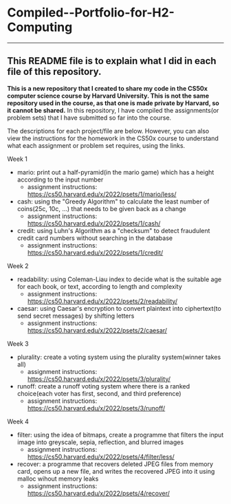 # Compiled--Portfolio-for-H2-Computing
---
This README file is to explain what I did in each file of this repository.
---
**This is a new repository that I created to share my code in the CS50x computer science course by Harvard University.
This is not the same repository used in the course, as that one is made private by Harvard, so it cannot be shared.**
In this repository, I have compiled the assignments(or problem sets) that I have submitted so far into the course.

The descriptions for each project/file are below.
However, you can also view the instructions for the homework in the CS50x course to understand what each assignment or problem set requires, using the links.

Week 1
- mario: print out a half-pyramid(in the mario game) which has a height according to the input number
   - assignment instructions: https://cs50.harvard.edu/x/2022/psets/1/mario/less/
- cash: using the "Greedy Algorithm" to calculate the least number of coins(25c, 10c, ...) that needs to be given back as a change
   - assignment instructions: https://cs50.harvard.edu/x/2022/psets/1/cash/
- credit: using Luhn's Algorithm as a "checksum" to detect fraudulent credit card numbers without searching in the database
   - assignment instructions: https://cs50.harvard.edu/x/2022/psets/1/credit/ 

Week 2
- readability: using Coleman-Liau index to decide what is  the suitable age for each book, or text, according to length and complexity
   - assignment instructions: https://cs50.harvard.edu/x/2022/psets/2/readability/
- caesar: using Caesar's encryption to convert plaintext into ciphertext(to send secret messages) by shifting letters 
   - assignment instructions: https://cs50.harvard.edu/x/2022/psets/2/caesar/

Week 3
- plurality: create a voting system using the plurality system(winner takes all)
   - assignment instructions: https://cs50.harvard.edu/x/2022/psets/3/plurality/
- runoff: create a runoff voting system where there is a ranked choice(each voter has first, second, and third preference) 
   - assignment instructions: https://cs50.harvard.edu/x/2022/psets/3/runoff/

Week 4
- filter: using the idea of bitmaps, create a programme that filters the input image into greyscale, sepia, reflection, and blurred images 
   - assignment instructions: https://cs50.harvard.edu/x/2022/psets/4/filter/less/
- recover: a programme that recovers deleted JPEG files from memory card, opens up a new file, and writes the recovered JPEG into it using malloc wihout memory leaks 
   - assignment instructions: https://cs50.harvard.edu/x/2022/psets/4/recover/
 

